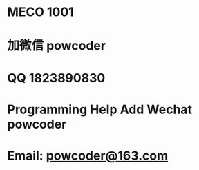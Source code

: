 # MECO 1001
# 加微信 powcoder

# QQ 1823890830

# Programming Help Add Wechat powcoder

# Email: powcoder@163.com

